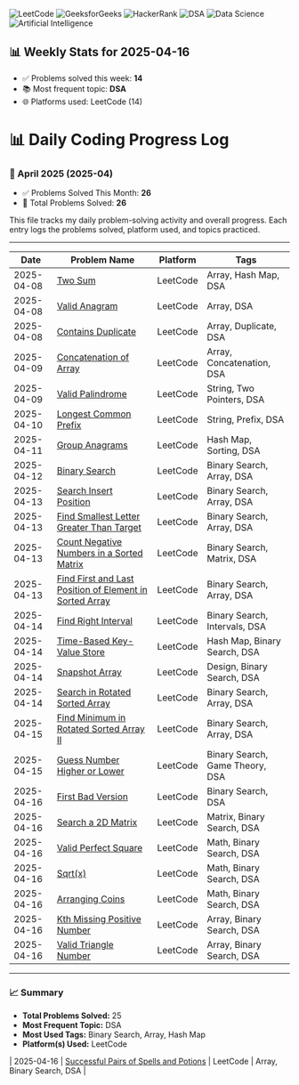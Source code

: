 

![LeetCode](https://img.shields.io/badge/LeetCode-**14**-brightgreen)
![GeeksforGeeks](https://img.shields.io/badge/GeeksforGeeks-**14**-brightgreen)
![HackerRank](https://img.shields.io/badge/HackerRank-**14**-brightgreen)
![DSA](https://img.shields.io/badge/DSA-**14**-brightgreen)
![Data Science](https://img.shields.io/badge/Data_Science-**14**-brightgreen)
![Artificial Intelligence](https://img.shields.io/badge/AI-**14**-brightgreen)


## 📊 Weekly Stats for 2025-04-16

- ✅ Problems solved this week: ****14****
- 📚 Most frequent topic: ****DSA****
- 🌐 Platforms used: LeetCode (14)


# 📊 Daily Coding Progress Log

### 📅 April 2025 (2025-04)
- ✅ Problems Solved This Month: **26**
- 🎯 Total Problems Solved: **26**

This file tracks my daily problem-solving activity and overall progress. Each entry logs the problems solved, platform used, and topics practiced.

---

| Date       | Problem Name                                                                                           | Platform  | Tags                              |
|------------|--------------------------------------------------------------------------------------------------------|-----------|-----------------------------------|
| 2025-04-08 | [Two Sum](./2025-04-08/two_sum.md)                                                                     | LeetCode  | Array, Hash Map, DSA              |
| 2025-04-08 | [Valid Anagram](./2025-04-08/valid_anagram.md)                                                         | LeetCode  | Array, DSA                        |
| 2025-04-08 | [Contains Duplicate](./2025-04-08/contains_duplicate.md)                                               | LeetCode  | Array, Duplicate, DSA             |
| 2025-04-09 | [Concatenation of Array](./2025-04-09/concatenation_of_array.md)                                       | LeetCode  | Array, Concatenation, DSA         |
| 2025-04-09 | [Valid Palindrome](./2025-04-09/valid_palindrome.md)                                                   | LeetCode  | String, Two Pointers, DSA         |
| 2025-04-10 | [Longest Common Prefix](./2025-04-10/longest_common_prefix.md)                                         | LeetCode  | String, Prefix, DSA               |
| 2025-04-11 | [Group Anagrams](./2025-04-11/group_anagrams.md)                                                       | LeetCode  | Hash Map, Sorting, DSA            |
| 2025-04-12 | [Binary Search](./2025-04-12/binary_search.md)                                                         | LeetCode  | Binary Search, Array, DSA         |
| 2025-04-13 | [Search Insert Position](./2025-04-13/search_insert_position.md)                                       | LeetCode  | Binary Search, Array, DSA         |
| 2025-04-13 | [Find Smallest Letter Greater Than Target](./2025-04-13/find_smallest_letter_greater_than_target.md)   | LeetCode  | Binary Search, Array, DSA         |
| 2025-04-13 | [Count Negative Numbers in a Sorted Matrix](./2025-04-13/count_negative_numbers_in_a_sorted_matrix.md) | LeetCode  | Binary Search, Matrix, DSA        |
| 2025-04-13 | [Find First and Last Position of Element in Sorted Array](./2025-04-13/find_first_and_last_position_of_element_in_sorted_array.md) | LeetCode | Binary Search, Array, DSA         |
| 2025-04-14 | [Find Right Interval](./2025-04-14/find_right_interval.md)                                             | LeetCode  | Binary Search, Intervals, DSA     |
| 2025-04-14 | [Time-Based Key-Value Store](./2025-04-14/time-based_key-value_store.md)                               | LeetCode  | Hash Map, Binary Search, DSA      |
| 2025-04-14 | [Snapshot Array](./2025-04-14/snapshot_array.md)                                                       | LeetCode  | Design, Binary Search, DSA        |
| 2025-04-14 | [Search in Rotated Sorted Array](./2025-04-14/search_in_rotated_sorted_array.md)                       | LeetCode  | Binary Search, Array, DSA         |
| 2025-04-15 | [Find Minimum in Rotated Sorted Array II](./2025-04-15/find_minimum_in_rotated_sorted_array_ii.md)     | LeetCode  | Binary Search, Array, DSA         |
| 2025-04-15 | [Guess Number Higher or Lower](./2025-04-15/guess_number_higher_or_lower.md)                           | LeetCode  | Binary Search, Game Theory, DSA   |
| 2025-04-16 | [First Bad Version](./2025-04-16/first_bad_version.md)                                                 | LeetCode  | Binary Search, DSA                |
| 2025-04-16 | [Search a 2D Matrix](./2025-04-16/search_a_2d_matrix.md)                                               | LeetCode  | Matrix, Binary Search, DSA        |
| 2025-04-16 | [Valid Perfect Square](./2025-04-16/valid_perfect_square.md)                                           | LeetCode  | Math, Binary Search, DSA          |
| 2025-04-16 | [Sqrt(x)](./2025-04-16/sqrt(x).md)                                                                     | LeetCode  | Math, Binary Search, DSA          |
| 2025-04-16 | [Arranging Coins](./2025-04-16/arranging_coins.md)                                                     | LeetCode  | Math, Binary Search, DSA          |
| 2025-04-16 | [Kth Missing Positive Number](./2025-04-16/kth_missing_positive_number.md)                             | LeetCode  | Array, Binary Search, DSA         |
| 2025-04-16 | [Valid Triangle Number](./2025-04-16/valid_triangle_number.md)                                         | LeetCode  | Array, Binary Search, DSA         |

---

### 📈 Summary

- **Total Problems Solved:** 25  
- **Most Frequent Topic:** DSA  
- **Most Used Tags:** Binary Search, Array, Hash Map  
- **Platform(s) Used:** LeetCode

| 2025-04-16 | [Successful Pairs of Spells and Potions](.\2025-04-16\successful_pairs_of_spells_and_potions.md) | LeetCode | Array, Binary Search, DSA |


